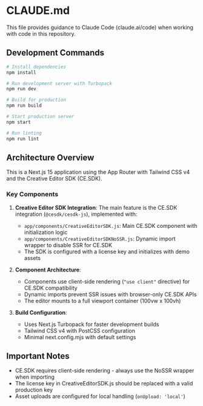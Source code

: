 # CLAUDE.md

This file provides guidance to Claude Code (claude.ai/code) when working with code in this repository.

## Development Commands

```bash
# Install dependencies
npm install

# Run development server with Turbopack
npm run dev

# Build for production
npm run build

# Start production server
npm start

# Run linting
npm run lint
```

## Architecture Overview

This is a Next.js 15 application using the App Router with Tailwind CSS v4 and the Creative Editor SDK (CE.SDK).

### Key Components

1. **Creative Editor SDK Integration**: The main feature is the CE.SDK integration (`@cesdk/cesdk-js`), implemented with:
   - `app/components/CreativeEditorSDK.js`: Main CE.SDK component with initialization logic
   - `app/components/CreativeEditorSDKNoSSR.js`: Dynamic import wrapper to disable SSR for CE.SDK
   - The SDK is configured with a license key and initializes with demo assets

2. **Component Architecture**: 
   - Components use client-side rendering (`"use client"` directive) for CE.SDK compatibility
   - Dynamic imports prevent SSR issues with browser-only CE.SDK APIs
   - The editor mounts to a full viewport container (100vw x 100vh)

3. **Build Configuration**:
   - Uses Next.js Turbopack for faster development builds
   - Tailwind CSS v4 with PostCSS configuration
   - Minimal next.config.mjs with default settings

## Important Notes

- CE.SDK requires client-side rendering - always use the NoSSR wrapper when importing
- The license key in CreativeEditorSDK.js should be replaced with a valid production key
- Asset uploads are configured for local handling (`onUpload: 'local'`)
